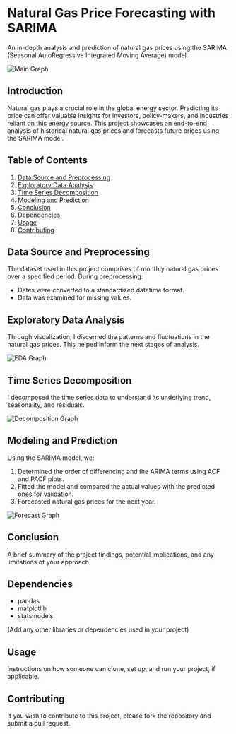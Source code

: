 # Natural Gas Price Forecasting with SARIMA

An in-depth analysis and prediction of natural gas prices using the SARIMA (Seasonal AutoRegressive Integrated Moving Average) model.

![Main Graph](initial_gas_prices_over_time)

## Introduction

Natural gas plays a crucial role in the global energy sector. Predicting its price can offer valuable insights for investors, policy-makers, and industries reliant on this energy source. This project showcases an end-to-end analysis of historical natural gas prices and forecasts future prices using the SARIMA model.

## Table of Contents
1. [Data Source and Preprocessing](#data-source-and-preprocessing)
2. [Exploratory Data Analysis](#exploratory-data-analysis)
3. [Time Series Decomposition](#time-series-decomposition)
4. [Modeling and Prediction](#modeling-and-prediction)
5. [Conclusion](#conclusion)
6. [Dependencies](#dependencies)
7. [Usage](#usage)
8. [Contributing](#contributing)

## Data Source and Preprocessing

The dataset used in this project comprises of monthly natural gas prices over a specified period. During preprocessing:
- Dates were converted to a standardized datetime format.
- Data was examined for missing values.

## Exploratory Data Analysis

Through visualization, I discerned the patterns and fluctuations in the natural gas prices. This helped inform the next stages of analysis.

![EDA Graph](link_to_your_EDA_graph_image)

## Time Series Decomposition

I decomposed the time series data to understand its underlying trend, seasonality, and residuals. 

![Decomposition Graph](link_to_your_decomposition_graph_image)

## Modeling and Prediction

Using the SARIMA model, we:

1. Determined the order of differencing and the ARIMA terms using ACF and PACF plots.
2. Fitted the model and compared the actual values with the predicted ones for validation.
3. Forecasted natural gas prices for the next year.

![Forecast Graph](link_to_your_forecast_graph_image)

## Conclusion

A brief summary of the project findings, potential implications, and any limitations of your approach.

## Dependencies

- pandas
- matplotlib
- statsmodels

(Add any other libraries or dependencies used in your project)

## Usage

Instructions on how someone can clone, set up, and run your project, if applicable.

## Contributing

If you wish to contribute to this project, please fork the repository and submit a pull request.
